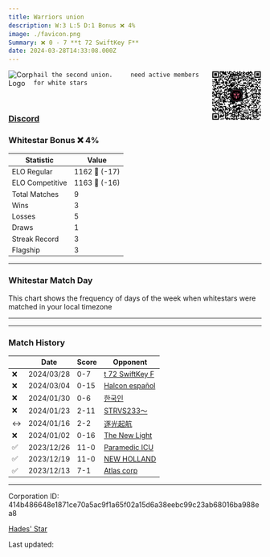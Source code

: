 ```yaml
---
title: ​Warriors union
description: W:3 L:5 D:1 Bonus ❌ 4%
image: ./favicon.png
Summary: ❌ 0 - 7 **t 72 SwiftKey F**
date: 2024-03-28T14:33:08.000Z
---
```

<head>
<link rel="icon" type="image/x-icon" href="./favicon.ico">
</head>
<img align="left" width="50" height="50" src="./favicon.ico" alt="Corp Logo"><img align="right" width="100" height="100" src="./qr.png" alt="QR Code">

```
hail the second union.     need active members for white stars
```
<br>

### [Discord](https://discord.gg/x6785TFrf2)
### Whitestar Bonus ❌ 4%

| Statistic | Value |
| --- | --- |
| ELO Regular | 1162 🔻  (-17)|
| ELO Competitive | 1163 🔻  (-16)|
| Total Matches | 9 |
| Wins | 3 |
| Losses | 5 |
| Draws | 1 |
| Streak Record | 3 |
| Flagship | 3 |

---

### Whitestar Match Day

This chart shows the frequency of days of the week when whitestars were matched in your local timezone

<!-- Load Chart.js from jsDelivr CDN -->
<script src="https://cdn.jsdelivr.net/npm/chart.js@4.0.1"></script>

<!-- Create a canvas element where the chart will be rendered -->
<canvas id="myChart" width="400" height="200"></canvas>

<!-- JavaScript code to render the bar chart -->
<script>
    document.addEventListener("DOMContentLoaded", function() {
        // Ensure scanTime is an array; if empty, handle accordingly
        let timestamps = [1711204388,1709131735,1706193719,1705578262,1704951101,1703771575,1703153999,1702564451,1702020454];

        const fontColor = 'rgba(64, 128, 160, 1)';

        // Function to convert Unix timestamps to day of the week (0=Sunday, 6=Saturday)
        function getDayOfWeek(timestamp) {
            return new Date(timestamp * 1000).getDay();
        }

        // Initialize an array to count occurrences for each day of the week
        let dayCounts = [0, 0, 0, 0, 0, 0, 0];

        // Populate the dayCounts array based on the scanTime data
        timestamps.forEach(ts => {
            let dayOfWeek = getDayOfWeek(ts);
            dayCounts[dayOfWeek]++;
        });

        // Chart.js configuration for the bar chart
        const data = {
            labels: ['Sunday', 'Monday', 'Tuesday', 'Wednesday', 'Thursday', 'Friday', 'Saturday'],
            datasets: [{
                data: dayCounts,
                backgroundColor: [
                    'rgba(0, 191, 255, 0.2)',   // Deep Sky Blue (Sunday)
                    'rgba(135, 206, 250, 0.2)', // Light Sky Blue (Monday)
                    'rgba(173, 216, 230, 0.2)', // Light Blue (Tuesday)
                    'rgba(214, 236, 243, 0.2)', // Custom light blue (Wednesday)
                    'rgba(173, 216, 230, 0.2)', // Light Blue (Thursday)
                    'rgba(135, 206, 250, 0.2)', // Light Sky Blue (Friday)
                    'rgba(0, 191, 255, 0.2)'    // Deep Sky Blue (Saturday)
                ],
                borderColor: [
                    'rgba(0, 191, 255, 1)',
                    'rgba(135, 206, 250, 1)',
                    'rgba(173, 216, 230, 1)',
                    'rgba(214, 236, 243, 1)',
                    'rgba(173, 216, 230, 1)',
                    'rgba(135, 206, 250, 1)',
                    'rgba(0, 191, 255, 1)'
                ],
                borderWidth: 1,
                minBarLength: 5
            }]
        };

        const config = {
            type: 'bar',
            data: data,
            options: {
                scales: {
                    y: {
                        beginAtZero: true,
                        ticks: {
                            stepSize: 1,
                            color: fontColor
                        },
                        grid: {
                            color: 'rgba(255, 255, 255, 0.2)'
                        }
                    },
                    x: {
                        ticks: {
                            color: fontColor
                        },
                        grid: {
                            display: false 
                        }
                    }
                },
                plugins: {
                    legend: {
                        display: false
                    }
                }
            }
        };

        // Render the chart
        const ctx = document.getElementById('myChart').getContext('2d');
        const myChart = new Chart(ctx, config);
    });
</script>
    
---

---
### Match History

|  | Date | Score | Opponent |
| --- | --- | --- | --- |
| ❌ | 2024/03/28 | 0-7 | [t 72 SwiftKey F](https://ws.tsl.rocks/corp/317c4e8eee128258999e74199d05d070892a652c3a65b84b26010f50ee0f8e22/) |
| ❌ | 2024/03/04 | 0-15 | [Halcon español](https://ws.tsl.rocks/corp/ab9c3038dcf2b019ba662007ab1e50b2d80e0eb8e7a65e57dd5260a6d2e80ff9/) |
| ❌ | 2024/01/30 | 0-6 | [한국인](https://ws.tsl.rocks/corp/f2b2c144f02ec69dfe3bd7fb8d4d1db10d7e3954a2f45937f16daafb0266490e/) |
| ❌ | 2024/01/23 | 2-11 | [STRVS233～](https://ws.tsl.rocks/corp/727f6b88132c5850b1ef7ad02101bab3f97fc5dd191307dffca64181bf41e614/) |
| ↔️ | 2024/01/16 | 2-2 | [逐光起航](https://ws.tsl.rocks/corp/e6bb076aa209101b5fa1cbc40a614c241d71ab5eca143c733b81aed6302455e8/) |
| ❌ | 2024/01/02 | 0-16 | [The New Light](https://ws.tsl.rocks/corp/73c87b4394c7e44aa0fa6996ae32e7448f956391dac8b5d025da6019d3062cfc/) |
| ✅ | 2023/12/26 | 11-0 | [Paramedic ICU](https://ws.tsl.rocks/corp/2b046351c951cf9e05492ee383c44783b21c628831f51b1a04c9e5404b9b9fa3/) |
| ✅ | 2023/12/19 | 11-0 | [NEW HOLLAND](https://ws.tsl.rocks/corp/b080750b30e8c3b7a4c8bd483921bb8082a83d48c662683a07beba245f70c2a2/) |
| ✅ | 2023/12/13 | 7-1 | [Atlas corp](https://ws.tsl.rocks/corp/e729927db5a5672fcc94357f999bc3b66fa38a624f042543b847f82e7fa890a5/) |

---
Corporation ID: 414b486648e1871ce70a5ac9f1a65f02a15d6a38eebc99c23ab68016ba988ea8

[Hades' Star](https://www.hadesstar.com)
<script src="/assets/localtime.js"></script>
<div>
  Last updated: <span class="last-updated-date" data-unix-time="1711636388"></span>
</div>